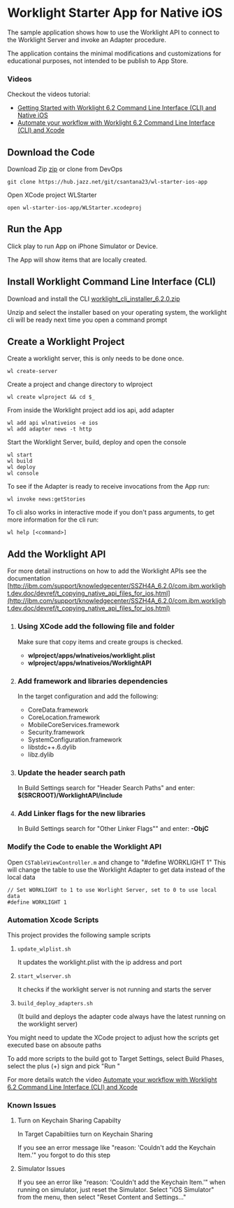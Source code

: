 # Worklight Starter App for Native iOS

The sample application shows how to use the Worklight API to connect to the Worklight Server and invoke an Adapter procedure.

The application contains the minimal modifications and customizations for educational purposes, not intended to be publish to App Store.

### Videos
Checkout the videos tutorial:

- [Getting Started with Worklight 6.2 Command Line Interface (CLI) and Native iOS](http://youtu.be/7y6K2ysHtRY)
- [Automate your workflow with Worklight 6.2 Command Line Interface (CLI) and Xcode](http://youtu.be/fJd38JfQpuE) 

## Download the Code

Download Zip [zip](https://github.com/csantanapr/wl-starter-ios-app/archive/master.zip) or clone from DevOps

	git clone https://hub.jazz.net/git/csantana23/wl-starter-ios-app


Open XCode project WLStarter
    
    open wl-starter-ios-app/WLStarter.xcodeproj


## Run the App 

Click play to run App on iPhone Simulator or Device. 

The App will show items that are locally created.

## Install Worklight Command Line Interface (CLI)
Download and install the CLI  [worklight_cli_installer_6.2.0.zip](http://public.dhe.ibm.com/ibmdl/export/pub/software/mobile-solutions/worklight/worklight_cli_installer_6.2.0.zip)

Unzip and select the installer based on your operating system, the worklight cli will be ready next time you open a command prompt


## Create a Worklight Project

Create a worklight server, this is only needs to be done once.
    
    wl create-server
    
Create a project and change directory to wlproject

    wl create wlproject && cd $_
    
From inside the Worklight project add ios api, add adapter

    wl add api wlnativeios -e ios
    wl add adapter news -t http

Start the Worklight Server, build, deploy and open the console
    
    wl start
    wl build
    wl deploy
    wl console

To see if the Adapter is ready to receive invocations from the App run:

    wl invoke news:getStories
    
To cli also works in interactive mode if you don't pass arguments, to get more information for the cli run:

    wl help [<command>]


## Add the Worklight API
For more detail instructions on how to add the Worklight APIs see the documentation [http://ibm.com/support/knowledgecenter/SSZH4A_6.2.0/com.ibm.worklight.dev.doc/devref/t_copying_native_api_files_for_ios.html](http://ibm.com/support/knowledgecenter/SSZH4A_6.2.0/com.ibm.worklight.dev.doc/devref/t_copying_native_api_files_for_ios.html)

1. ### Using XCode add the following file and folder
	Make sure that copy items and create groups is checked.

    - **wlproject/apps/wlnativeios/worklight.plist**
    - **wlproject/apps/wlnativeios/WorklightAPI**

2. ### Add framework and libraries dependencies
	In the target configuration and add the following:

	- CoreData.framework
	- CoreLocation.framework
	- MobileCoreServices.framework
	- Security.framework
	- SystemConfiguration.framework
	- libstdc++.6.dylib
	- libz.dylib

3. ### Update the header search path
	In Build Settings search for "Header Search Paths" and enter: **$(SRCROOT)/WorklightAPI/include**

4. ### Add Linker flags for the new libraries
	In Build Settings  search for "Other Linker Flags"" and enter: **-ObjC**



### Modify the Code to enable the Worklight API
Open `CSTableViewController.m` and change to "#define WORKLIGHT 1"
This will change the table to use the Worklight Adapter to get data instead of the local data

    // Set WORKLIGHT to 1 to use Worlight Server, set to 0 to use local data
    #define WORKLIGHT 1

### Automation Xcode Scripts

This project provides the following sample scripts

1. `update_wlplist.sh` 
	
	It updates the worklight.plist with the ip address and port

2. `start_wlserver.sh` 

	It checks if the worklight server is not running and starts the server

3. `build_deploy_adapters.sh` 

	(It build and deploys the adapter code always have the latest running on the worklight server)
	
You might need to update the XCode project to adjust how the scripts get executed base on absoute paths

To add more scripts to the build got to Target Settings, select Build Phases, select the plus (+) sign and pick "Run "

For more details watch the video [Automate your workflow with Worklight 6.2 Command Line Interface (CLI) and Xcode](http://youtu.be/fJd38JfQpuE) 


### Known Issues
1. Turn on Keychain Sharing Capabilty

	In Target Capabiltiies turn on Keychain Sharing

	If you see an error message like "reason: 'Couldn't add the Keychain Item.'" you forgot to do this step
	
2. Simulator Issues

	If you see an error like "reason: 'Couldn't add the Keychain Item.'" when running on simulator, just reset the Simulator. 
	Select "iOS Simulator" from the menu, then select "Reset Content and Settings..."







